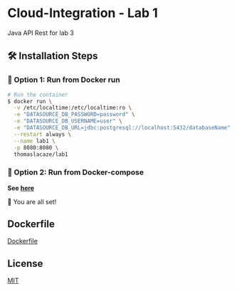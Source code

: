 # Cloud-Integration - Lab 1

Java API Rest for lab 3

## 🛠️ Installation Steps

### 🐳 Option 1: Run from Docker run

```bash
# Run the container
$ docker run \
  -v /etc/localtime:/etc/localtime:ro \
  -e "DATASOURCE_DB_PASSWORD=password" \
  -e "DATASOURCE_DB_USERNAME=user" \
  -e "DATASOURCE_DB_URL=jdbc:postgresql://localhost:5432/databaseName" \
  --restart always \
  --name lab1 \
  -p 8080:8080 \
  thomaslacaze/lab1
```

### 🐳 Option 2: Run from Docker-compose

**See [here](https://github.com/Cloud-Integration-2021/lab1/blob/main/docker-compose.yml)** 


🌟 You are all set!

## Dockerfile
<a href="https://github.com/Cloud-Integration-2021/lab1/blob/main/Dockerfile">Dockerfile</a>

## License
<a href="https://github.com/Cloud-Integration-2021/lab1/blob/main/LICENSE">MIT</a>